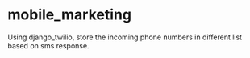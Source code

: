 # mobile_marketing
Using django_twilio, store the incoming phone numbers in different list based on sms response.
